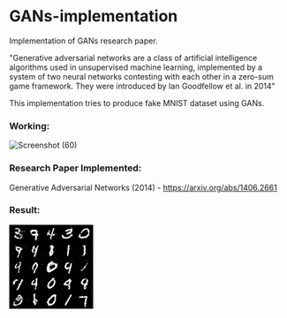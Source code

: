 # GANs-implementation
  
Implementation of GANs research paper.

"Generative adversarial networks are a class of artificial intelligence algorithms used in unsupervised machine learning, implemented by a system of two neural networks contesting with each other in a zero-sum game framework. They were introduced by Ian Goodfellow et al. in 2014"

This implementation tries to produce fake MNIST dataset using GANs.




### Working:

![Screenshot (60)](https://user-images.githubusercontent.com/73614371/187458792-26f3d834-5cb6-490f-b84e-5676b5984a49.png)



### Research Paper Implemented:

Generative Adversarial Networks (2014) - https://arxiv.org/abs/1406.2661



### Result:
![PHOTO_ALT](output/18400.png)
